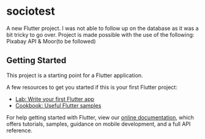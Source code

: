 # sociotest

A new Flutter project. I was not able to follow up on the database as it was a bit tricky to go over.
Project is made possible with the use of the following:
Pixabay API
&
Moor(to be followed)

## Getting Started

This project is a starting point for a Flutter application.

A few resources to get you started if this is your first Flutter project:

- [Lab: Write your first Flutter app](https://flutter.dev/docs/get-started/codelab)
- [Cookbook: Useful Flutter samples](https://flutter.dev/docs/cookbook)

For help getting started with Flutter, view our
[online documentation](https://flutter.dev/docs), which offers tutorials,
samples, guidance on mobile development, and a full API reference.
